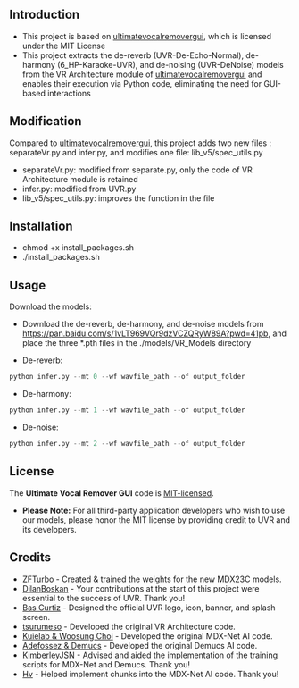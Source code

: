 ## Introduction
- This project is based on [ultimatevocalremovergui](https://github.com/Anjok07/ultimatevocalremovergui), which is licensed under the MIT License
- This project extracts the de-reverb (UVR-De-Echo-Normal), de-harmony (6_HP-Karaoke-UVR), and de-noising (UVR-DeNoise) models from the VR Architecture module of [ultimatevocalremovergui](https://github.com/Anjok07/ultimatevocalremovergui) and enables their execution via Python code, eliminating the need for GUI-based interactions

## Modification
Compared to [ultimatevocalremovergui](https://github.com/Anjok07/ultimatevocalremovergui), this project adds two new files : separateVr\.py and infer\.py, and modifies one file: lib_v5/spec_utils.py

- separateVr\.py: modified from separate\.py, only the code of VR Architecture module is retained
- infer\.py: modified from UVR\.py
- lib_v5/spec_utils.py: improves the function in the file

## Installation
- chmod +x install_packages.sh
- ./install_packages.sh

## Usage
Download the models: 
- Download the de-reverb, de-harmony, and de-noise models from https://pan.baidu.com/s/1vLT969VQr9dzVCZQRyW89A?pwd=41pb, and place the three *.pth files in the ./models/VR_Models directory

- De-reverb:
```python
python infer.py --mt 0 --wf wavfile_path --of output_folder
```

- De-harmony:
```python
python infer.py --mt 1 --wf wavfile_path --of output_folder
```

- De-noise:
```python
python infer.py --mt 2 --wf wavfile_path --of output_folder
```

## License
The **Ultimate Vocal Remover GUI** code is [MIT-licensed](https://github.com/Anjok07/ultimatevocalremovergui/blob/master/LICENSE).

- **Please Note:** For all third-party application developers who wish to use our models, please honor the MIT license by providing credit to UVR and its developers.

## Credits
- [ZFTurbo](https://github.com/ZFTurbo) - Created & trained the weights for the new MDX23C models. 
- [DilanBoskan](https://github.com/DilanBoskan) - Your contributions at the start of this project were essential to the success of UVR. Thank you!
- [Bas Curtiz](https://www.youtube.com/user/bascurtiz) - Designed the official UVR logo, icon, banner, and splash screen.
- [tsurumeso](https://github.com/tsurumeso) - Developed the original VR Architecture code. 
- [Kuielab & Woosung Choi](https://github.com/kuielab) - Developed the original MDX-Net AI code. 
- [Adefossez & Demucs](https://github.com/facebookresearch/demucs) - Developed the original Demucs AI code. 
- [KimberleyJSN](https://github.com/KimberleyJensen) - Advised and aided the implementation of the training scripts for MDX-Net and Demucs. Thank you!
- [Hv](https://github.com/NaJeongMo/Colab-for-MDX_B) - Helped implement chunks into the MDX-Net AI code. Thank you!